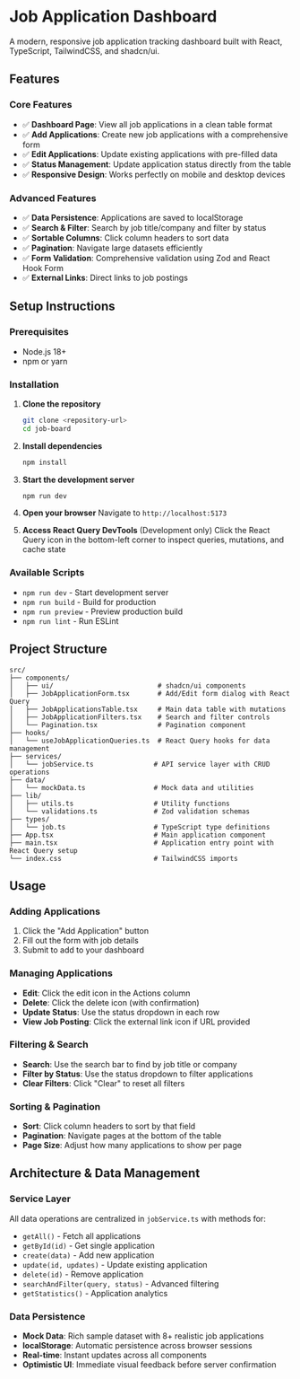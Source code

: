 # Job Application Dashboard

A modern, responsive job application tracking dashboard built with React, TypeScript, TailwindCSS, and shadcn/ui.

## Features

### Core Features
- ✅ **Dashboard Page**: View all job applications in a clean table format
- ✅ **Add Applications**: Create new job applications with a comprehensive form
- ✅ **Edit Applications**: Update existing applications with pre-filled data
- ✅ **Status Management**: Update application status directly from the table
- ✅ **Responsive Design**: Works perfectly on mobile and desktop devices

### Advanced Features
- ✅ **Data Persistence**: Applications are saved to localStorage
- ✅ **Search & Filter**: Search by job title/company and filter by status
- ✅ **Sortable Columns**: Click column headers to sort data
- ✅ **Pagination**: Navigate large datasets efficiently
- ✅ **Form Validation**: Comprehensive validation using Zod and React Hook Form
- ✅ **External Links**: Direct links to job postings

## Setup Instructions

### Prerequisites
- Node.js 18+ 
- npm or yarn

### Installation

1. **Clone the repository**
   ```bash
   git clone <repository-url>
   cd job-board
   ```

2. **Install dependencies**
   ```bash
   npm install
   ```

3. **Start the development server**
   ```bash
   npm run dev
   ```

4. **Open your browser**
   Navigate to `http://localhost:5173`

5. **Access React Query DevTools** (Development only)
   Click the React Query icon in the bottom-left corner to inspect queries, mutations, and cache state

### Available Scripts

- `npm run dev` - Start development server
- `npm run build` - Build for production
- `npm run preview` - Preview production build
- `npm run lint` - Run ESLint

## Project Structure

```
src/
├── components/
│   ├── ui/                          # shadcn/ui components
│   ├── JobApplicationForm.tsx       # Add/Edit form dialog with React Query
│   ├── JobApplicationsTable.tsx     # Main data table with mutations
│   ├── JobApplicationFilters.tsx    # Search and filter controls
│   └── Pagination.tsx               # Pagination component
├── hooks/
│   └── useJobApplicationQueries.ts  # React Query hooks for data management
├── services/
│   └── jobService.ts               # API service layer with CRUD operations
├── data/
│   └── mockData.ts                 # Mock data and utilities
├── lib/
│   ├── utils.ts                    # Utility functions
│   └── validations.ts              # Zod validation schemas
├── types/
│   └── job.ts                      # TypeScript type definitions
├── App.tsx                         # Main application component
├── main.tsx                        # Application entry point with React Query setup
└── index.css                       # TailwindCSS imports
```

## Usage

### Adding Applications
1. Click the "Add Application" button
2. Fill out the form with job details
3. Submit to add to your dashboard

### Managing Applications
- **Edit**: Click the edit icon in the Actions column
- **Delete**: Click the delete icon (with confirmation)
- **Update Status**: Use the status dropdown in each row
- **View Job Posting**: Click the external link icon if URL provided

### Filtering & Search
- **Search**: Use the search bar to find by job title or company
- **Filter by Status**: Use the status dropdown to filter applications
- **Clear Filters**: Click "Clear" to reset all filters

### Sorting & Pagination
- **Sort**: Click column headers to sort by that field
- **Pagination**: Navigate pages at the bottom of the table
- **Page Size**: Adjust how many applications to show per page

## Architecture & Data Management

### Service Layer
All data operations are centralized in `jobService.ts` with methods for:
- `getAll()` - Fetch all applications
- `getById(id)` - Get single application
- `create(data)` - Add new application
- `update(id, updates)` - Update existing application
- `delete(id)` - Remove application
- `searchAndFilter(query, status)` - Advanced filtering
- `getStatistics()` - Application analytics

### Data Persistence
- **Mock Data**: Rich sample dataset with 8+ realistic job applications
- **localStorage**: Automatic persistence across browser sessions
- **Real-time**: Instant updates across all components
- **Optimistic UI**: Immediate visual feedback before server confirmation
